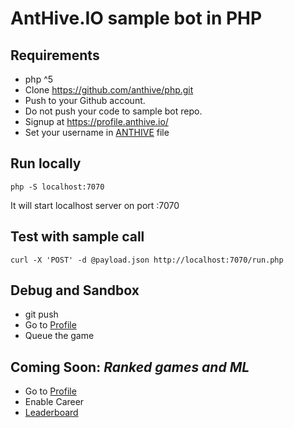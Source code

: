 # AntHive.IO sample bot in PHP

## Requirements
- php ^5
- Clone https://github.com/anthive/php.git
- Push to your Github account.
- Do not push your code to sample bot repo.
- Signup at https://profile.anthive.io/
- Set your username in [ANTHIVE](ANTHIVE) file

## Run locally
```
php -S localhost:7070
```
It will start localhost server on port :7070

## Test with sample call
```
curl -X 'POST' -d @payload.json http://localhost:7070/run.php
```

## Debug and Sandbox
- git push
- Go to [Profile](https://profile.anthive.io/)
- Queue the game

## Coming Soon: *Ranked games and ML*
- Go to [Profile](https://profile.anthive.io/)
- Enable Career
- [Leaderboard](https://anthive.io/liaderboard)
